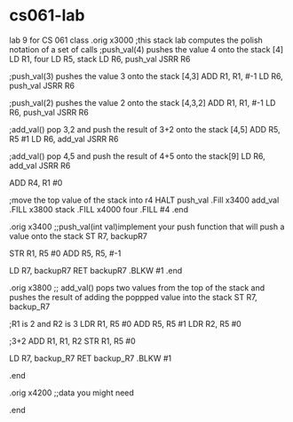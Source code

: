 # cs061-lab
lab 9 for CS 061 class
.orig x3000
;this stack lab computes the polish notation of a set of calls
;push_val(4) pushes the value 4 onto the stack [4]
LD R1, four
LD R5, stack
LD R6, push_val
JSRR R6



;push_val(3) pushes the value 3 onto the stack [4,3]
ADD R1, R1, #-1
LD R6, push_val
JSRR R6

;push_val(2) pushes the value 2 onto the stack [4,3,2]
ADD R1, R1, #-1
LD R6, push_val
JSRR R6



;add_val() pop 3,2 and push the result of 3+2 onto the stack [4,5]
ADD R5, R5 #1
LD R6, add_val
JSRR R6

;add_val() pop 4,5 and push the result of 4+5 onto the stack[9]
LD R6, add_val
JSRR R6

ADD R4, R1 #0

;move the top value of the stack into r4
HALT 
push_val    .Fill x3400
add_val     .FILL x3800
stack       .FILL x4000
four        .FILL #4
.end





.orig x3400 ;;push_val(int val)implement your push function that will push a value onto the stack
ST R7, backupR7 

STR R1, R5 #0
ADD R5, R5, #-1

LD R7, backupR7
RET
backupR7 .BLKW #1 
.end

.orig x3800 ;; add_val() pops two values from the top of the stack and pushes the result of adding the poppped value into the stack
ST R7, backup_R7

;R1 is 2 and R2 is 3
LDR R1, R5 #0
ADD R5, R5 #1
LDR R2, R5 #0

;3+2
ADD R1, R1, R2
STR R1, R5 #0

LD R7, backup_R7
RET
backup_R7 .BLKW #1 

.end



.orig x4200 ;;data you might need

.end
